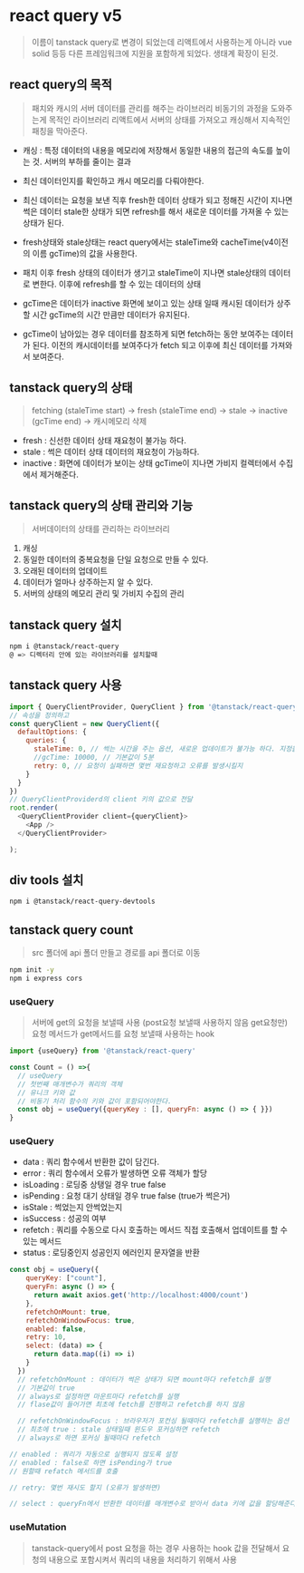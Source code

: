 # react query v5
> 이름이 tanstack query로 변경이 되었는데 
> 리액트에서 사용하는게 아니라 vue solid 등등
> 다른 프레임워크에 지원을 포함하게 되었다.
> 생태계 확장이 된것.

## react query의 목적
> 패치와 캐시의 서버 데이터를 관리를 해주는 라이브러리
> 비동기의 과정을 도와주는게 목적인 라이브러리
> 리액트에서 서버의 상태를 가져오고 캐싱해서 지속적인 패칭을 막아준다.

- 캐싱 : 특정 데이터의 내용을 메모리에 저장해서 동일한 내용의 접근의 속도를 높이는 것. 서버의 부하를 줄이는 결과
- 최신 데이터인지를 확인하고 캐시 메모리를 다뤄야한다.

- 최신 데이터는 요청을 보낸 직후 fresh한 데이터 상태가 되고 정해진 시간이 지나면 썩은 데이터 stale한 상태가 되면 refresh를 해서 새로운 데이터를 가져올 수 있는 상태가 된다.

- fresh상태와 stale상태는 react query에서는 staleTime와 cacheTime(v4이전의 이름 gcTime)의 값을 사용한다.
- 패치 이후 fresh 상태의 데이터가 생기고 staleTime이 지나면 stale상태의 데이터로 변한다. 이후에 refresh를 할 수 있는 데이터의 상태

- gcTime은 데이터가 inactive 화면에 보이고 있는 상태 일때 캐시된 데이터가 상주할 시간 gcTime의 시간 만큼만 데이터가 유지된다.

- gcTime이 남아있는 경우 데이터를 참조하게 되면 fetch하는 동안 보여주는 데이터가 된다. 이전의 캐시데이터를 보여주다가 fetch 되고 이후에 최신 데이터를 가져와서 보여준다.

## tanstack query의 상태
 > fetching (staleTime start) -> fresh (staleTime end) -> stale -> inactive (gcTime end) -> 캐시메모리 삭제

 - fresh : 신선한 데이터 상태 재요청이 불가능 하다.
 - stale : 썩은 데이터 상태 데이터의 재요청이 가능하다.
 - inactive : 화면에 데이터가 보이는 상태 gcTime이 지나면 가비지 컬렉터에서 수집에서 제거해준다.

## tanstack query의 상태 관리와 기능
> 서버데이터의 상태를 관리하는 라이브러리
1. 캐싱
2. 동일한 데이터의 중복요청을 단일 요청으로 만들 수 있다.
3. 오래된 데이터의 업데이트
4. 데이터가 얼마나 상주하는지 알 수 있다.
5. 서버의 상태의 메모리 관리 및 가비지 수집의 관리

## tanstack query 설치

```sh
npm i @tanstack/react-query
@ => 디렉터리 안에 있는 라이브러리를 설치할때
```

## tanstack query 사용

```js
import { QueryClientProvider, QueryClient } from '@tanstack/react-query'
// 속성을 정의하고
const queryClient = new QueryClient({
  defaultOptions: {
    queries: {
      staleTime: 0, // 썩는 시간을 주는 옵션, 새로운 업데이트가 불가능 하다. 지정을 안하면 기본값이 0
      //gcTime: 10000, // 기본값이 5분
      retry: 0, // 요청이 실패하면 몇번 재요청하고 오류를 발생시킬지 
    }
  }
})
// QueryClientProviderd의 client 키의 값으로 전달
root.render(
  <QueryClientProvider client={queryClient}>
    <App />
  </QueryClientProvider>

);
```

## div tools 설치

```sh
npm i @tanstack/react-query-devtools
```

## tanstack query count
> src 폴더에 api 폴더 만들고 
> 경로를 api 폴더로 이동
```sh
npm init -y
npm i express cors
```

### useQuery
> 서버에 get의 요청을 보낼때 사용 (post요청 보낼때 사용하지 않음 get요청만)
> 요청 메서드가 get메서드를 요청 보낼때 사용하는 hook

```js
import {useQuery} from '@tanstack/react-query'

const Count = () =>{
  // useQuery
  // 첫번째 매개변수가 쿼리의 객체
  // 유니크 키와 값
  // 비동기 처리 함수의 키와 값이 포함되어야한다.
  const obj = useQuery({queryKey : [], queryFn: async () => { }})
}
```
### useQuery
- data : 쿼리 함수에서 반환한 값이 담긴다.
- error : 쿼리 함수에서 오류가 발생하면 오류 객체가 할당
- isLoading : 로딩중 상탱일 경우 true false
- isPending : 요청 대기 상태일 경우 true false (true가 썩은거)
- isStale : 썩었는지 안썩었는지
- isSuccess : 성공의 여부
- refetch : 쿼리를 수동으로 다시 호출하는 메서드 직접 호출해서 업데이트를 할 수 있는 메서드
- status : 로딩중인지 성공인지 에러인지 문자열을 반환

```js
const obj = useQuery({
    queryKey: ["count"],
    queryFn: async () => {
      return await axios.get('http://localhost:4000/count')
    },
    refetchOnMount: true,
    refetchOnWindowFocus: true,
    enabled: false,
    retry: 10,
    select: (data) => {
      return data.map((i) => i)
    }
  })
  // refetchOnMount : 데이터가 썩은 상태가 되면 mount마다 refetch를 실행
  // 기본값이 true
  // always로 설정하면 마운트마다 refetch를 실행
  // flase값이 들어가면 최초에 fetch를 진행하고 refetch를 하지 않음

  // refetchOnWindowFocus : 브라우저가 포컨싱 될때마다 refetch를 실행하는 옵션
  // 최초에 true : stale 상태일때 윈도우 포커싱하면 refetch
  // always로 하면 포커싱 될때마다 refetch

// enabled : 쿼리가 자동으로 실행되지 않도록 설정
// enabled : false로 하면 isPending가 true
// 원할때 refatch 메서드를 호출

// retry: 몇번 재시도 할지 (오류가 발생하면)

// select : queryFn에서 반환한 데이터를 매개변수로 받아서 data 키에 값을 할당해준다.
```

### useMutation
> tanstack-query에서 post 요청을 하는 경우 사용하는 hook
> 값을 전달해서 요청의 내용으로 포함시켜서 쿼리의 내용을 처리하기 위해서 사용






